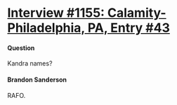 # [Interview #1155: Calamity-Philadelphia, PA, Entry #43](https://www.theoryland.com/intvmain.php?i=1155#43)

#### Question

Kandra names?

#### Brandon Sanderson

RAFO.

